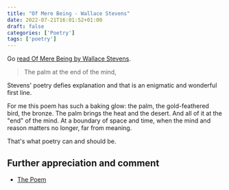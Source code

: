 ```yaml
---
title: "Of Mere Being - Wallace Stevens"
date: 2022-07-21T16:01:52+01:00
draft: false
categories: ['Poetry']
tags: ['poetry']
---
```


Go [read Of Mere Being by Wallace Stevens](https://www.poetryfoundation.org/poems/57671/of-mere-being).

> The palm at the end of the mind,

Stevens' poetry defies explanation and that is an enigmatic and wonderful first line.

For me this poem has such a baking glow: the palm, the gold-feathered bird, the bronze. The palm brings the heat and the desert. And all of it at the "end" of the mind. At a boundary of space and time, when the mind and reason matters no longer, far from meaning.

That's what poetry can and should be.

## Further appreciation and comment

- [The Poem](https://ofmerebeing.com/the-poem/)
